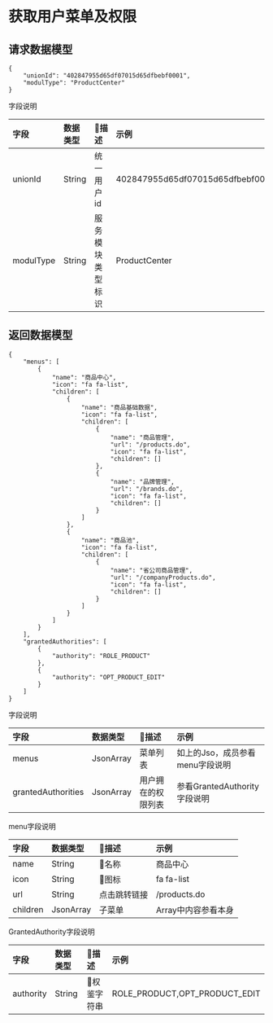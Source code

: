# 获取用户菜单及权限

## 请求数据模型

```
{
    "unionId": "402847955d65df07015d65dfbebf0001",
    "modulType": "ProductCenter"
}
```

字段说明

| 字段 | 数据类型 | 描述 | 示例 |
| :--- | :--- | :--- | :--- |
| unionId | String | 统一用户id | 402847955d65df07015d65dfbebf0001 |
| modulType | String | 服务模块类型标识 | ProductCenter |

## 

## 返回数据模型

```
{
    "menus": [
        {
            "name": "商品中心",
            "icon": "fa fa-list",
            "children": [
                {
                    "name": "商品基础数据",
                    "icon": "fa fa-list",
                    "children": [
                        {
                            "name": "商品管理",
                            "url": "/products.do",
                            "icon": "fa fa-list",
                            "children": []
                        },
                        {
                            "name": "品牌管理",
                            "url": "/brands.do",
                            "icon": "fa fa-list",
                            "children": []
                        }
                    ]
                },
                {
                    "name": "商品池",
                    "icon": "fa fa-list",
                    "children": [
                        {
                            "name": "省公司商品管理",
                            "url": "/companyProducts.do",
                            "icon": "fa fa-list",
                            "children": []
                        }
                    ]
                }
            ]
        }
    ],
    "grantedAuthorities": [
        {
            "authority": "ROLE_PRODUCT"
        },
        {
            "authority": "OPT_PRODUCT_EDIT"
        }
    ]
}
```

字段说明

| 字段 | 数据类型 | 描述 | 示例 |
| :--- | :--- | :--- | :--- |
| menus | JsonArray | 菜单列表 | 如上的Jso，成员参看menu字段说明 |
| grantedAuthorities | JsonArray | 用户拥在的权限列表 | 参看GrantedAuthority字段说明 |

menu字段说明

| 字段 | 数据类型 | 描述 | 示例 |
| :--- | :--- | :--- | :--- |
| name | String | 名称 | 商品中心 |
| icon | String | 图标 | fa fa-list |
| url | String | 点击跳转链接 | /products.do |
| children | JsonArray | 子菜单 | Array中内容参看本身 |

GrantedAuthority字段说明

| 字段 | 数据类型 | 描述 | 示例 |
| :--- | :--- | :--- | :--- |
| authority | String | 权鉴字符串 | ROLE\_PRODUCT,OPT\_PRODUCT\_EDIT |



